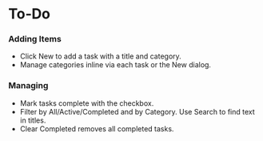 # To‑Do

### Adding Items
- Click New to add a task with a title and category.
- Manage categories inline via each task or the New dialog.

### Managing
- Mark tasks complete with the checkbox.
- Filter by All/Active/Completed and by Category. Use Search to find text in titles.
- Clear Completed removes all completed tasks.
